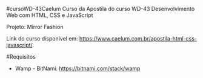 #cursoWD-43Caelum
Curso da Apostila do curso WD-43 Desenvolvimento Web com HTML, CSS e JavaScript

Projeto: Mirror Fashion

Link do curso disponível em: https://www.caelum.com.br/apostila-html-css-javascript/.

#Requisitos
* Wamp - BitNami: https://bitnami.com/stack/wamp

